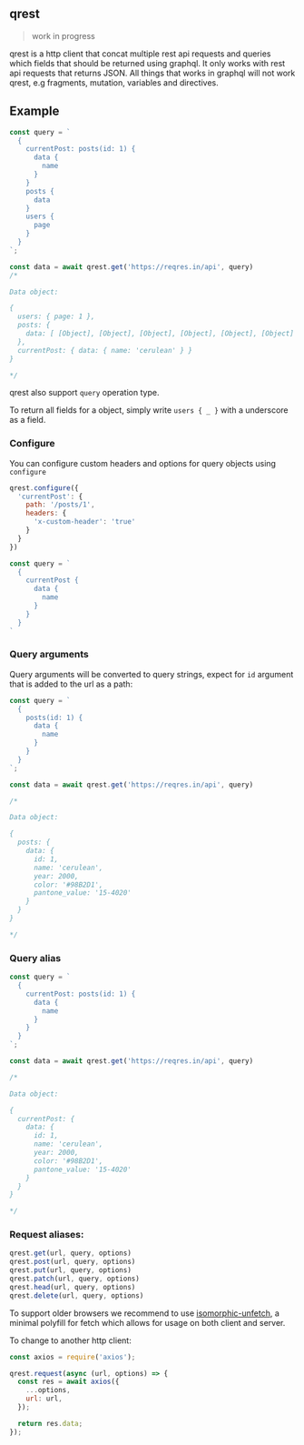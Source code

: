 ## qrest

> work in progress

qrest is a http client that concat multiple rest api requests and queries which fields that should be returned using graphql. It only works with rest api requests that returns JSON. All things that works in graphql will not work qrest, e.g fragments, mutation, variables and directives.

## Example

```js
const query = `
  {
    currentPost: posts(id: 1) {
      data {
        name
      }
    }
    posts {
      data
    }
    users {
      page
    }
  }
`;

const data = await qrest.get('https://reqres.in/api', query)
/*

Data object:

{
  users: { page: 1 },
  posts: {
    data: [ [Object], [Object], [Object], [Object], [Object], [Object] ]
  },
  currentPost: { data: { name: 'cerulean' } }
}

*/
```

qrest also support `query` operation type.

To return all fields for a object, simply write `users { _ }` with a underscore as a field.

### Configure

You can configure custom headers and options for query objects using `configure`

```js
qrest.configure({
  'currentPost': {
    path: '/posts/1',
    headers: {
      'x-custom-header': 'true'
    }
  }
})

const query = `
  {
    currentPost {
      data {
        name
      }
    }
  }
`
```

### Query arguments

Query arguments will be converted to query strings, expect for `id` argument that is added to the url as a path:

```js
const query = `
  {
    posts(id: 1) {
      data {
        name
      }
    }
  }
`;

const data = await qrest.get('https://reqres.in/api', query)

/*

Data object:

{
  posts: {
    data: {
      id: 1,
      name: 'cerulean',
      year: 2000,
      color: '#98B2D1',
      pantone_value: '15-4020'
    }
  }
}

*/
```

### Query alias

```js
const query = `
  {
    currentPost: posts(id: 1) {
      data {
        name
      }
    }
  }
`;

const data = await qrest.get('https://reqres.in/api', query)

/*

Data object:

{
  currentPost: {
    data: {
      id: 1,
      name: 'cerulean',
      year: 2000,
      color: '#98B2D1',
      pantone_value: '15-4020'
    }
  }
}

*/
```

### Request aliases:

```js
qrest.get(url, query, options)
qrest.post(url, query, options)
qrest.put(url, query, options)
qrest.patch(url, query, options)
qrest.head(url, query, options)
qrest.delete(url, query, options)
```

To support older browsers we recommend to use [isomorphic-unfetch](https://github.com/developit/unfetch/tree/master/packages/isomorphic-unfetch), a minimal polyfill for fetch which allows for usage on both client and server.

To change to another http client:

```js
const axios = require('axios');

qrest.request(async (url, options) => {
  const res = await axios({
    ...options,
    url: url,
  });

  return res.data;
});
```